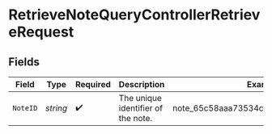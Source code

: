 # RetrieveNoteQueryControllerRetrieveRequest


## Fields

| Field                                 | Type                                  | Required                              | Description                           | Example                               |
| ------------------------------------- | ------------------------------------- | ------------------------------------- | ------------------------------------- | ------------------------------------- |
| `NoteID`                              | *string*                              | :heavy_check_mark:                    | The unique identifier of the note.    | note_65c58aaa73534c19ae97b918b3c72c53 |